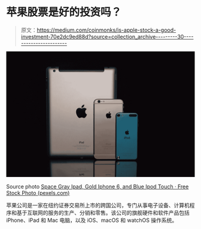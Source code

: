 # 苹果股票是好的投资吗？

> 原文：<https://medium.com/coinmonks/is-apple-stock-a-good-investment-70e2dc9ed88d?source=collection_archive---------30----------------------->

![](img/2608ab3bfa36ff59f3c7f67f8c1afa8d.png)

Source photo [Space Gray Ipad, Gold Iphone 6, and Blue Ipod Touch · Free Stock Photo (pexels.com)](https://www.pexels.com/photo/space-gray-ipad-gold-iphone-6-and-blue-ipod-touch-236086/)

苹果公司是一家在纽约证券交易所上市的跨国公司，专门从事电子设备、计算机程序和基于互联网的服务的生产、分销和零售。该公司的旗舰硬件和软件产品包括 iPhone、iPad 和 Mac 电脑，以及 iOS、macOS 和 watchOS 操作系统。